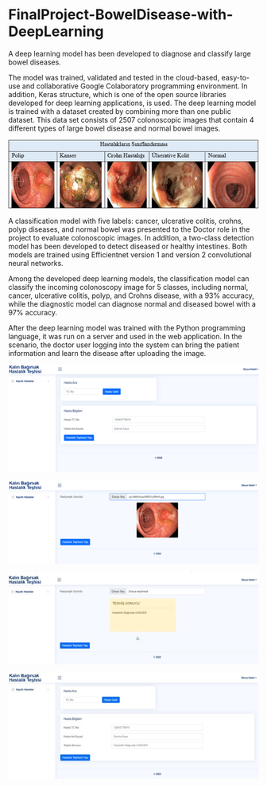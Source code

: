 # FinalProject-BowelDisease-with-DeepLearning
A deep learning model has been developed to diagnose and classify large bowel diseases.


The model was trained, validated and tested in the cloud-based, easy-to-use and collaborative Google Colaboratory programming environment. In addition, Keras structure, which is one of the open source libraries developed for deep learning applications, is used. The deep learning model is trained with a dataset created by combining more than one public dataset. This data set consists of 2507 colonoscopic images that contain 4 different types of large bowel disease and normal bowel images.

![My animated logo](/screenshots/dataset.png)

A classification model with five labels: cancer, ulcerative colitis, crohns, polyp diseases, and normal bowel was presented to the Doctor role in the project to evaluate colonoscopic images. In addition, a two-class detection model has been developed to detect diseased or healthy intestines. Both models are trained using Efficientnet version 1 and version 2 convolutional neural networks.


Among the developed deep learning models, the classification model can classify the incoming colonoscopy image for 5 classes, including normal, cancer, ulcerative colitis, polyp, and Crohns disease, with a 93% accuracy, while the diagnostic model can diagnose normal and diseased bowel with a 97% accuracy.

After the deep learning model was trained with the Python programming language, it was run on a server and used in the web application. In the scenario, the doctor user logging into the system can bring the patient information and learn the disease after uploading the image.


![My animated logo](/screenshots/Resim1.png)

![My animated logo](/screenshots/Resim2.png)

![My animated logo](/screenshots/Resim3.jpg)

![My animated logo](/screenshots/Resim4.jpg)

